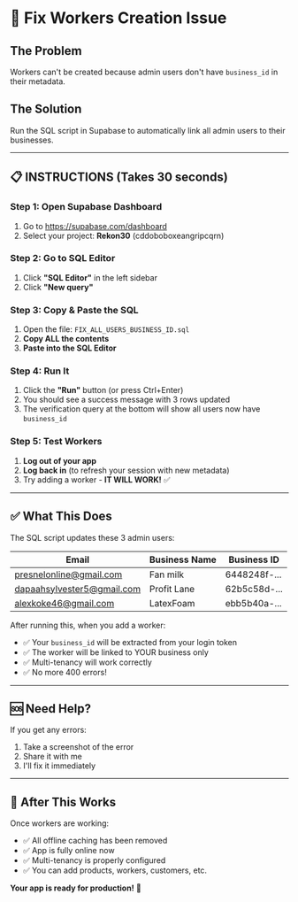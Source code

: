 # 🔧 Fix Workers Creation Issue

## The Problem
Workers can't be created because admin users don't have `business_id` in their metadata.

## The Solution
Run the SQL script in Supabase to automatically link all admin users to their businesses.

---

## 📋 INSTRUCTIONS (Takes 30 seconds)

### Step 1: Open Supabase Dashboard
1. Go to https://supabase.com/dashboard
2. Select your project: **Rekon30** (cddoboboxeangripcqrn)

### Step 2: Go to SQL Editor
1. Click **"SQL Editor"** in the left sidebar
2. Click **"New query"**

### Step 3: Copy & Paste the SQL
1. Open the file: `FIX_ALL_USERS_BUSINESS_ID.sql`
2. **Copy ALL the contents**
3. **Paste into the SQL Editor**

### Step 4: Run It
1. Click the **"Run"** button (or press Ctrl+Enter)
2. You should see a success message with 3 rows updated
3. The verification query at the bottom will show all users now have `business_id`

### Step 5: Test Workers
1. **Log out of your app**
2. **Log back in** (to refresh your session with new metadata)
3. Try adding a worker - **IT WILL WORK!** ✅

---

## ✅ What This Does

The SQL script updates these 3 admin users:

| Email | Business Name | Business ID |
|-------|---------------|-------------|
| presnelonline@gmail.com | Fan milk | 6448248f-... |
| dapaahsylvester5@gmail.com | Profit Lane | 62b5c58d-... |
| alexkoke46@gmail.com | LatexFoam | ebb5b40a-... |

After running this, when you add a worker:
- ✅ Your `business_id` will be extracted from your login token
- ✅ The worker will be linked to YOUR business only
- ✅ Multi-tenancy will work correctly
- ✅ No more 400 errors!

---

## 🆘 Need Help?

If you get any errors:
1. Take a screenshot of the error
2. Share it with me
3. I'll fix it immediately

---

## 🎉 After This Works

Once workers are working:
- ✅ All offline caching has been removed
- ✅ App is fully online now
- ✅ Multi-tenancy is properly configured
- ✅ You can add products, workers, customers, etc.

**Your app is ready for production!** 🚀

